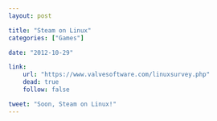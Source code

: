 ```yaml
---
layout: post

title: "Steam on Linux"
categories: ["Games"]

date: "2012-10-29"

link:
    url: "https://www.valvesoftware.com/linuxsurvey.php"
    dead: true
    follow: false

tweet: "Soon, Steam on Linux!"
---
```

